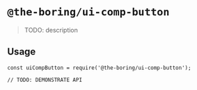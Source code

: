 # `@the-boring/ui-comp-button`

> TODO: description

## Usage

```
const uiCompButton = require('@the-boring/ui-comp-button');

// TODO: DEMONSTRATE API
```
